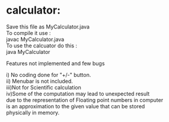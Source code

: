 # calculator:
Save this file as MyCalculator.java <br />
To compile it use : <br />
    javac MyCalculator.java <br />
To use the calcuator do this : <br />
    java MyCalculator <br />

Features not implemented and few bugs <br />
 
i)  No coding done for "+/-" button. <br />
ii) Menubar is not included. <br />
iii)Not for Scientific calculation <br />
iv)Some of the computation may lead to unexpected result <br />
   due to the representation of Floating point numbers in computer <br />
   is an approximation to the given value that can be stored <br />
   physically in memory.<br />
